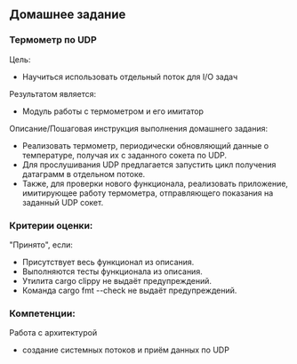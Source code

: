 ## Домашнее задание

### Термометр по UDP

Цель:
- Научиться использовать отдельный поток для I/O задач

Результатом является:
- Модуль работы с термометром и его имитатор

Описание/Пошаговая инструкция выполнения домашнего задания:

- Реализовать термометр, периодически обновляющий данные о температуре, получая их с заданного сокета по UDP.
- Для прослушивания UDP предлагается запустить цикл получения датаграмм в отдельном потоке.
- Также, для проверки нового функционала, реализовать приложение, имитирующее работу термометра, отправляющего показания на заданный UDP сокет.

### Критерии оценки:

"Принято", если:

- Присутствует весь функционал из описания.
- Выполняются тесты функционала из описания.
- Утилита cargo clippy не выдаёт предупреждений.
- Команда cargo fmt --check не выдаёт предупреждений.

### Компетенции:

Работа с архитектурой
- создание системных потоков и приём данных по UDP
